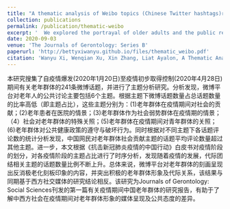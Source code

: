 ```yaml
---
title: "A thematic analysis of Weibo topics (Chinese Twitter hashtags)regarding older adults during the COVID-19 outbreak."
collection: publications
permalink: /publication/thematic-weibo
excerpt: '  We explored the portrayal of older adults and the public response to topics concerning older adults during the COVID-19 pandemic in Chinese social media (Weibo topics, equivalent to hashtags on Twitter). We also explored the temporal trends of dominant themes to identify changes over time.'
date: 2020-09-03
venue: 'The Journals of Gerontology: Series B'
paperurl: 'http://bettyxiwanyu.github.io/files/thematic_weibo.pdf'
citation: 'Wanyu Xi, Wenqian Xu, Xin Zhang, Liat Ayalon, A Thematic Analysis of Weibo Topics (Chinese Twitter Hashtags) Regarding Older Adults During the COVID-19 Outbreak, The Journals of Gerontology: Series B, Volume 76, Issue 7, September 2021, Pages e306–e312.'
---
```

<span style="font-size:14px;">
本研究搜集了自疫情爆发(2020年1月20日)至疫情初步取得控制(2020年4月28日)期间有关老年群体的241条微博话题，并进行了主题分析研究。分析发现，微博平台对老年人的公共讨论主要包括6个主题。根据主题下微博话题数量占总话题数量的比率高低（即主题占比），这些主题分别为：(1)老年群体在疫情期间对社会的贡献；(2)老年患者在医院的情景；(3)老年群体作为社会弱势群体在疫情期的情景；（4）社会对老年群体的特殊关照；(5)老年群体在疫情期间对青年群体的关照；(6)老年群体对公共健康政策的遵守与破坏行为。同时根据对不同主题下各话题评论数的统计分析发现，中国网民对老年群体社会贡献主题的话题平均评论数量超过其他主题。进一步，本文根据《抗击新冠肺炎疫情的中国行动》白皮书对疫情阶段的划分，对各疫情阶段的主题占比进行了时序分析，发现随着疫情的发展，代际团结相关主题的话题数量比例不断上升。总体来说，微博平台对老年群体的刻画呈现出反消极老化刻板印象的内容，并突出积极的老年群体形象及代际关系，该结果与同期基于西方社交媒体的研究结论相反。该研究为Journals of Gerontology: Social Sciences刊发的第一篇有关疫情期间中国老年群体的研究报告，有助于了解中西方社会在疫情期间对老年群体形象的媒体呈现及公共态度的差异。
